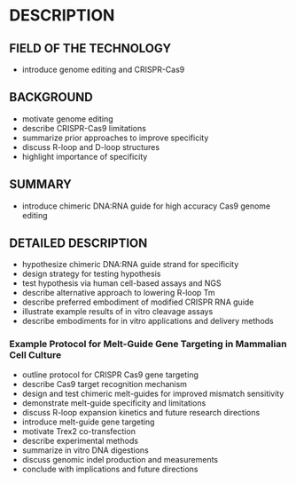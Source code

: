# DESCRIPTION

## FIELD OF THE TECHNOLOGY

- introduce genome editing and CRISPR-Cas9

## BACKGROUND

- motivate genome editing
- describe CRISPR-Cas9 limitations
- summarize prior approaches to improve specificity
- discuss R-loop and D-loop structures
- highlight importance of specificity

## SUMMARY

- introduce chimeric DNA:RNA guide for high accuracy Cas9 genome editing

## DETAILED DESCRIPTION

- hypothesize chimeric DNA:RNA guide strand for specificity
- design strategy for testing hypothesis
- test hypothesis via human cell-based assays and NGS
- describe alternative approach to lowering R-loop Tm
- describe preferred embodiment of modified CRISPR RNA guide
- illustrate example results of in vitro cleavage assays
- describe embodiments for in vitro applications and delivery methods

### Example Protocol for Melt-Guide Gene Targeting in Mammalian Cell Culture

- outline protocol for CRISPR Cas9 gene targeting
- describe Cas9 target recognition mechanism
- design and test chimeric melt-guides for improved mismatch sensitivity
- demonstrate melt-guide specificity and limitations
- discuss R-loop expansion kinetics and future research directions
- introduce melt-guide gene targeting
- motivate Trex2 co-transfection
- describe experimental methods
- summarize in vitro DNA digestions
- discuss genomic indel production and measurements
- conclude with implications and future directions

